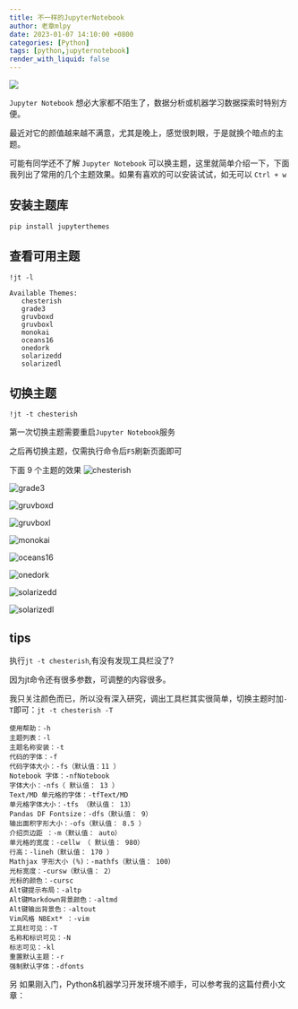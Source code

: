 ```yaml
---
title: 不一样的JupyterNotebook
author: 老章mlpy
date: 2023-01-07 14:10:00 +0800
categories: [Python]
tags: [python,jupyternotebook]
render_with_liquid: false
---
```



![](https://my-wechat.oss-cn-beijing.aliyuncs.com/20221107115729.png)

`Jupyter Notebook` 想必大家都不陌生了，数据分析或机器学习数据探索时特别方便。

最近对它的颜值越来越不满意，尤其是晚上，感觉很刺眼，于是就换个暗点的主题。

可能有同学还不了解 `Jupyter Notebook` 可以换主题，这里就简单介绍一下，下面我列出了常用的几个主题效果。如果有喜欢的可以安装试试，如无可以 `Ctrl + w`

## 安装主题库
```
pip install jupyterthemes
```

## 查看可用主题

```
!jt -l

Available Themes: 
   chesterish
   grade3
   gruvboxd
   gruvboxl
   monokai
   oceans16
   onedork
   solarizedd
   solarizedl
```

## 切换主题

```
!jt -t chesterish
```

第一次切换主题需要重启`Jupyter Notebook`服务

之后再切换主题，仅需执行命令后`F5`刷新页面即可

下面 9 个主题的效果
![chesterish](https://my-wechat.oss-cn-beijing.aliyuncs.com/20221107115821.png)

![grade3](https://my-wechat.oss-cn-beijing.aliyuncs.com/20221107120028.png)



![gruvboxd](https://my-wechat.oss-cn-beijing.aliyuncs.com/20221107120114.png)

![gruvboxl](https://my-wechat.oss-cn-beijing.aliyuncs.com/20221107120153.png)


![monokai](https://my-wechat.oss-cn-beijing.aliyuncs.com/20221107120234.png)

![oceans16](https://my-wechat.oss-cn-beijing.aliyuncs.com/20221107120317.png)

![onedork](https://my-wechat.oss-cn-beijing.aliyuncs.com/20221107120355.png)

![solarizedd](https://my-wechat.oss-cn-beijing.aliyuncs.com/20221107120438.png)

![solarizedl](https://my-wechat.oss-cn-beijing.aliyuncs.com/20221107120505.png)


## tips
执行`jt -t chesterish`,有没有发现工具栏没了?

因为jt命令还有很多参数，可调整的内容很多。

我只关注颜色而已，所以没有深入研究，调出工具栏其实很简单，切换主题时加`-T`即可：`jt -t chesterish -T `

```
使用帮助：-h
主题列表：-l
主题名称安装：-t
代码的字体：-f
代码字体大小：-fs（默认值：11 ）
Notebook 字体：-nfNotebook
字体大小：-nfs（ 默认值： 13 ）
Text/MD 单元格的字体：-tfText/MD
单元格字体大小：-tfs （默认值： 13）
Pandas DF Fontsize：-dfs（默认值： 9）
输出面积字形大小：-ofs（默认值： 8.5 ）
介绍页边距 ：-m（默认值： auto）
单元格的宽度：-cellw （ 默认值： 980）
行高：-lineh（默认值： 170 ）
Mathjax 字形大小 (%)：-mathfs（默认值： 100）
光标宽度：-cursw（默认值： 2）
光标的颜色：-cursc
Alt键提示布局：-altp
Alt键Markdown背景颜色：-altmd
Alt键输出背景色：-altout
Vim风格 NBExt* ：-vim
工具栏可见：-T
名称和标识可见：-N
标志可见：-kl
重置默认主题：-r
强制默认字体：-dfonts
```

另 如果刚入门，Python&机器学习开发环境不顺手，可以参考我的这篇付费小文章：
